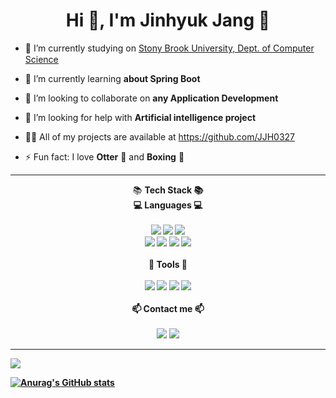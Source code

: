 # <div align="center">Hi 👋, I'm Jinhyuk Jang 🙌 </div>





- 🔭 I’m currently studying on [Stony Brook University, Dept. of Computer Science](https://www.stonybrook.edu/)     <img src="https://upload.wikimedia.org/wikipedia/commons/e/ec/Stony_Brook_Athletics_Primary_Logo.png" width="20" height="15"/><br/>
- 🌱 I’m currently learning **about Spring Boot**<br/>

- 👯 I’m looking to collaborate on **any Application Development** <br/>

- 🤔 I’m looking for help with **Artificial intelligence project** <br/>
- 👨‍💻 All of my projects are available at https://github.com/JJH0327 <br/>

- ⚡ Fun fact: I love **Otter** 🦦 and **Boxing** 🥊 <br/>
___


<div align="center"> 📚 <Strong>Tech Stack<Strong> 📚 </div>
	
<div align="center"> 💻 Languages 💻 </div>
<br/>
	
<div align="center">
	<img src="https://img.shields.io/badge/Java-007396?style=flat&logo=Java&logoColor=white" />
	<img src="https://img.shields.io/badge/C-A8B9CC?style=flat&logo=C&logoColor=white"/>
	<img src="https://img.shields.io/badge/HTML5-E34F26?style=flat&logo=HTML5&logoColor=white" /> <br/>
	<img src="https://img.shields.io/badge/CSS3-1572B6?style=flat&logo=CSS3&logoColor=white" />
	<img src="https://img.shields.io/badge/JavaScript-F7DF1E?style=flat&logo=JavaScript&logoColor=white" />
	<img src="https://img.shields.io/badge/Python-3776AB?style=flat&logo=Python&logoColor=white" />
	<img src="https://img.shields.io/badge/Oracle-F80000?style=flat&logo=Oracle SQL&logoColor=white" />
</div>
<br/>
<div align="center"> 🔨 Tools 🔨 </div>
<br/>	

<div align="center">
	<img src="https://img.shields.io/badge/Intellijidea-000000?style=flat&logo=Intellijidea&logoColor=white"/>
	<img src="https://img.shields.io/badge/Visualstudio-5C2D91?style=flat&logo=Visualstudio&logoColor=white"/>
	<img src="https://img.shields.io/badge/Visualstudiocode-007ACC?style=flat&logo=Visualstudiocode&logoColor=white"/>
	<img src="https://img.shields.io/badge/Datagrip-000000?style=flat&logo=Datagrip&logoColor=white"/>
	
</div> <br/>
<div align="center"> 📫 Contact me 📫 </div> <br/>
<div align="center">
	<a href="mailto:jangjinhyuk567@gmail.com"><img src="https://img.shields.io/badge/Gmail-EA4335?style=flat&logo=Gmail&logoColor=white&link=mailto:jangjinhyuk567@gmail.com"/></a>
	<a href="https://www.instagram.com/hlkgur"><img src="https://img.shields.io/badge/Instagram-E4405F?style=flat&logo=Instagram&logoColor=white&link=https://instagram/hlkgur)"/></a> </div>

___	

<img src="https://github-readme-stats.vercel.app/api/top-langs/?username=JJH0327&layout=compact">	
	
[![Anurag's GitHub stats](https://github-readme-stats.vercel.app/api?username=JJH0327)](https://github.com/anuraghazra/github-readme-stats) 

	
	
	
	
	
	


